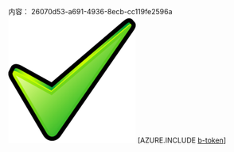 内容： 26070d53-a691-4936-8ecb-cc119fe2596a![图像](5ef8ca86-2456-42d7-bdad-266a0fb8099e.png)
[AZURE.INCLUDE [b-token](289d60a7-7b73-40f1-99a4-359d25185359.md)]
